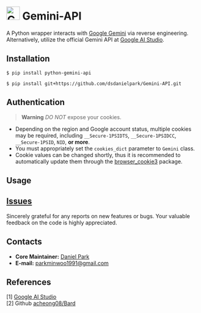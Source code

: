 # <img src="https://www.gstatic.com/lamda/images/favicon_v1_150160cddff7f294ce30.svg" width="35px" alt="Gemini Icon" /> Gemini-API



A Python wrapper interacts with [Google Gemini](https://gemini.google.com) via reverse engineering. Alternatively, utilize the official Gemini API at [Google AI Studio](https://ai.google.dev/tutorials/ai-studio_quickstart).

## Installation
```
$ pip install python-gemini-api
```
```
$ pip install git+https://github.com/dsdanielpark/Gemini-API.git
```

## Authentication

> **Warning** *DO NOT* expose your cookies. 

- Depending on the region and Google account status, multiple cookies may be required, including `__Secure-1PSIDTS`, `__Secure-1PSIDCC`, `__Secure-1PSID`, `NID`, **or more**.
- You must appropriately set the `cookies_dict` parameter to `Gemini` class.
- Cookie values can be changed shortly, thus it is recommended to automatically update them through the [browser_cookie3](https://github.com/borisbabic/browser_cookie3) package.


## Usage


            
## [Issues](https://github.com/dsdanielpark/Gemini-API/issues)
Sincerely grateful for any reports on new features or bugs. Your valuable feedback on the code is highly appreciated.

## Contacts
- **Core Maintainer:** [Daniel Park](https://github.com/dsdanielpark)
- **E-mail:** parkminwoo1991@gmail.com



## References
[1] [Google AI Studio](https://ai.google.dev/tutorials/ai-studio_quickstart) <br>
[2] Github [acheong08/Bard](https://github.com/acheong08/Bard) <br>
